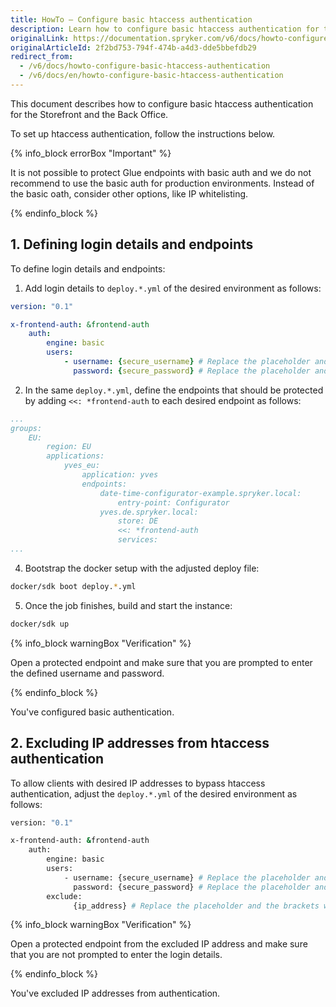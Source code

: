 ```yaml
---
title: HowTo — Configure basic htaccess authentication
description: Learn how to configure basic htaccess authentication for the Storefront and the Back Office.
originalLink: https://documentation.spryker.com/v6/docs/howto-configure-basic-htaccess-authentication
originalArticleId: 2f2bd753-794f-474b-a4d3-dde5bbefdb29
redirect_from:
  - /v6/docs/howto-configure-basic-htaccess-authentication
  - /v6/docs/en/howto-configure-basic-htaccess-authentication
---
```


This document describes how to configure basic htaccess authentication for the Storefront and the Back Office.

To set up htaccess authentication, follow the instructions below.

{% info_block errorBox "Important" %}

It is not possible to protect Glue endpoints with basic auth and we do not recommend to use the basic auth for production environments. Instead of the basic oath, consider other options, like IP whitelisting.

{% endinfo_block %}

## 1. Defining login details and endpoints
To define login details and endpoints:

1. Add login details to `deploy.*.yml` of the desired environment as follows:

```yaml
version: "0.1"

x-frontend-auth: &frontend-auth
    auth:
        engine: basic
        users:
            - username: {secure_username} # Replace the placeholder and the brackets with the actual username
              password: {secure_password} # Replace the placeholder and the brackets with the actual password
``` 

2. In the same `deploy.*.yml`, define the endpoints that should be protected by adding `<<: *frontend-auth` to each desired endpoint as follows:

```yaml
...
groups:
    EU:
        region: EU
        applications:
            yves_eu:
                application: yves
                endpoints:
                    date-time-configurator-example.spryker.local:
                        entry-point: Configurator
                    yves.de.spryker.local:
                        store: DE
                        <<: *frontend-auth
                        services:
...
```
4. Bootstrap the docker setup with the adjusted deploy file:
```bash
docker/sdk boot deploy.*.yml
```

5. Once the job finishes, build and start the instance:
```bash
docker/sdk up
```

{% info_block warningBox "Verification" %}

Open a protected endpoint and make sure that you are prompted to enter the defined username and password.

{% endinfo_block %}

You've configured basic authentication.

## 2. Excluding IP addresses from htaccess authentication

To allow clients with desired IP addresses to bypass htaccess authentication, adjust the `deploy.*.yml` of the desired environment as follows:
```bash
version: "0.1"

x-frontend-auth: &frontend-auth
    auth:
        engine: basic
        users:
            - username: {secure_username} # Replace the placeholder and the brackets with the actual username.
              password: {secure_password} # Replace the placeholder and the brackets with the actual password.
        exclude:
              {ip_address} # Replace the placeholder and the brackets with the actual ip address.
```

{% info_block warningBox "Verification" %}

Open a protected endpoint from the excluded IP address and make sure that you are not prompted to enter the login details.

{% endinfo_block %}

You've excluded IP addresses from authentication.
